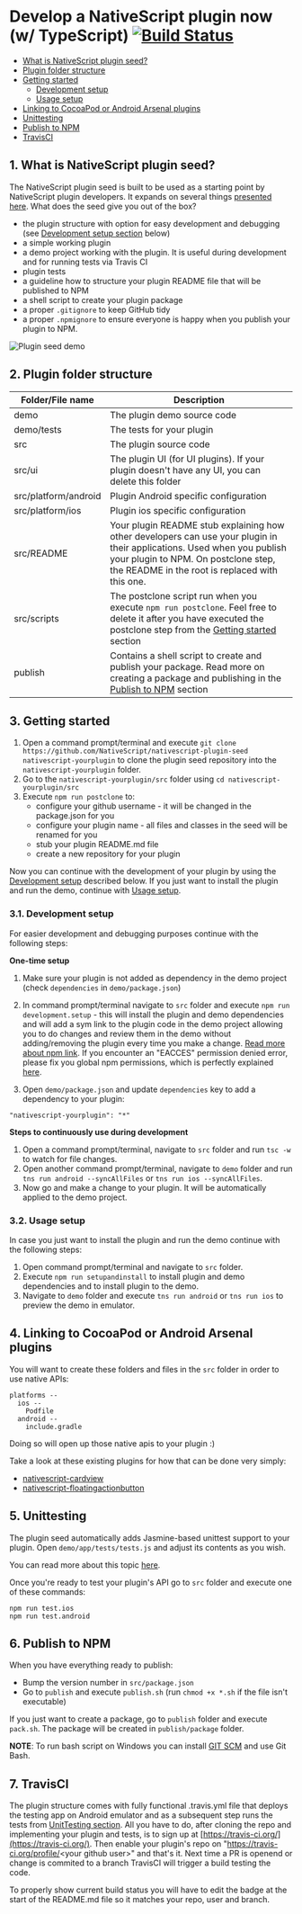 # Develop a NativeScript plugin now (w/ TypeScript) [![Build Status](https://travis-ci.org/NativeScript/nativescript-plugin-seed.svg?branch=master)](https://travis-ci.org/NativeScript/nativescript-plugin-seed)

* [What is NativeScript plugin seed?](#WhatisaNpluginseed)
* [Plugin folder structure](#PluginFolderStructure)
* [Getting started](#Gettingstarted)
	* [Development setup](#Developmentsetup)
	* [Usage setup](#Usagesetup)
* [Linking to CocoaPod or Android Arsenal plugins](#LinkingtoCocoaPodorAndroidArsenalplugins)
* [Unittesting](#Unittesting)
* [Publish to NPM](#PublishtoNPM)
* [TravisCI](#TravisCI)

##  1. <a name='WhatisaNativeScriptpluginseed'></a>What is NativeScript plugin seed?

The NativeScript plugin seed is built to be used as a starting point by NativeScript plugin developers. It expands on several things [presented here](http://developer.telerik.com/featured/creating-nativescript-plugins-in-typescript/).
What does the seed give you out of the box?
* the plugin structure with option for easy development and debugging (see [Development setup section](#Developmentsetup) below)
* a simple working plugin
* a demo project working with the plugin. It is useful during development and for running tests via Travis CI
* plugin tests
* a guideline how to structure your plugin README file that will be published to NPM
* a shell script to create your plugin package
* a proper `.gitignore` to keep GitHub tidy 
* a proper `.npmignore` to ensure everyone is happy when you publish your plugin to NPM.

![Plugin seed demo](https://github.com/NativeScript/nativescript-plugin-seed/blob/master/screenshots/demo.png?raw=true)

##  2. <a name='PluginFolderStructure'></a>Plugin folder structure 

|Folder/File name| Description
|---|---|
|demo| The plugin demo source code|
|demo/tests| The tests for your plugin|
|src| The plugin source code|
|src/ui|The plugin UI (for UI plugins). If your plugin doesn't have any UI, you can delete this folder|
|src/platform/android| Plugin Android specific configuration|
|src/platform/ios|Plugin ios specific configuration|
|src/README|Your plugin README stub explaining how other developers can use your plugin in their applications. Used when you publish your plugin to NPM. On postclone step, the README in the root is replaced with this one.|
|src/scripts|The postclone script run when you execute `npm run postclone`. Feel free to delete it after you have executed the postclone step from the [Getting started](#Gettingstarted) section|
|publish|Contains a shell script to create and publish your package. Read more on creating a package and publishing in the [Publish to NPM](#Publishtonpm) section|

##  3. <a name='Gettingstarted'></a>Getting started

1. Open a command prompt/terminal and execute `git clone https://github.com/NativeScript/nativescript-plugin-seed nativescript-yourplugin` to clone the plugin seed repository into the `nativescript-yourplugin` folder.
2. Go to the `nativescript-yourplugin/src` folder using `cd nativescript-yourplugin/src`
3. Execute `npm run postclone` to:
    * configure your github username - it will be changed in the package.json for you
    * configure your plugin name - all files and classes in the seed will be renamed for you
    * stub your plugin README.md file
    * create a new repository for your plugin

Now you can continue with the development of your plugin by using the [Development setup](#Developmentsetup) described below.
If you just want to install the plugin and run the demo, continue with [Usage setup](#Usagesetup).

###  3.1. <a name='Developmentsetup'></a>Development setup
For easier development and debugging purposes continue with the following steps:

**One-time setup**

1. Make sure your plugin is not added as dependency in the demo project (check `dependencies` in `demo/package.json`)

2. In command prompt/terminal navigate to `src` folder and execute `npm run development.setup` - this will install the plugin and demo dependencies and will add a sym link to the plugin code in the demo project allowing you to do changes and review them in the demo without adding/removing the plugin every time you make a change. [Read more about npm link](https://docs.npmjs.com/cli/link). If you encounter an "EACCES" permission denied error, please fix you global npm permissions, which is perfectly explained [here](https://docs.npmjs.com/getting-started/fixing-npm-permissions).

3. Open `demo/package.json` and update `dependencies` key to add a dependency to your plugin:

```
"nativescript-yourplugin": "*"
```  

**Steps to continuously use during development**

1. Open a command prompt/terminal, navigate to `src` folder and run `tsc -w` to watch for file changes.
2. Open another command prompt/terminal, navigate to `demo` folder and run `tns run android --syncAllFiles` or `tns run ios --syncAllFiles`.
3. Now go and make a change to your plugin. It will be automatically applied to the demo project.

###  3.2. <a name='Usagesetup'></a>Usage setup
In case you just want to install the plugin and run the demo continue with the following steps:

1. Open command prompt/terminal and navigate to `src` folder.
2. Execute `npm run setupandinstall` to install plugin and demo dependencies and to install plugin to the demo.
3. Navigate to `demo` folder and execute `tns run android` or `tns run ios` to preview the demo in emulator.

##  4. <a name='Usage'></a>Linking to CocoaPod or Android Arsenal plugins

You will want to create these folders and files in the `src` folder in order to use native APIs:

```
platforms --
  ios --
    Podfile
  android --
    include.gradle
```

Doing so will open up those native apis to your plugin :)

Take a look at these existing plugins for how that can be done very simply:

* [nativescript-cardview](https://github.com/bradmartin/nativescript-cardview/tree/master/platforms)
* [nativescript-floatingactionbutton](https://github.com/bradmartin/nativescript-floatingactionbutton/tree/master/platforms)


##  5. <a name='Unittesting'></a>Unittesting
The plugin seed automatically adds Jasmine-based unittest support to your plugin.
Open `demo/app/tests/tests.js` and adjust its contents as you wish.

You can read more about this topic [here](https://docs.nativescript.org/tooling/testing).

Once you're ready to test your plugin's API go to `src` folder and execute one of these commands:

```
npm run test.ios
npm run test.android
```

##  6. <a name='PublishtoNPM'></a>Publish to NPM

When you have everything ready to publish:

* Bump the version number in `src/package.json`
* Go to `publish` and execute `publish.sh` (run `chmod +x *.sh` if the file isn't executable)

If you just want to create a package, go to `publish` folder and execute `pack.sh`. The package will be created in `publish/package` folder.

**NOTE**: To run bash script on Windows you can install [GIT SCM](https://git-for-windows.github.io/) and use Git Bash.

##  7. <a name='TravisCI'></a>TravisCI

The plugin structure comes with fully functional .travis.yml file that deploys the testing app on Android emulator and as a subsequent step runs the tests from [UnitTesting section](#Unittesting). All you have to do, after cloning the repo and implementing your plugin and tests, is to sign up at [https://travis-ci.org/](https://travis-ci.org/). Then enable your plugin's repo on "https://travis-ci.org/profile/<your github user\>" and that's it. Next time a PR is openend or change is commited to a branch TravisCI will trigger a build testing the code.

To properly show current build status you will have to edit the badge at the start of the README.md file so it matches your repo, user and branch. 

